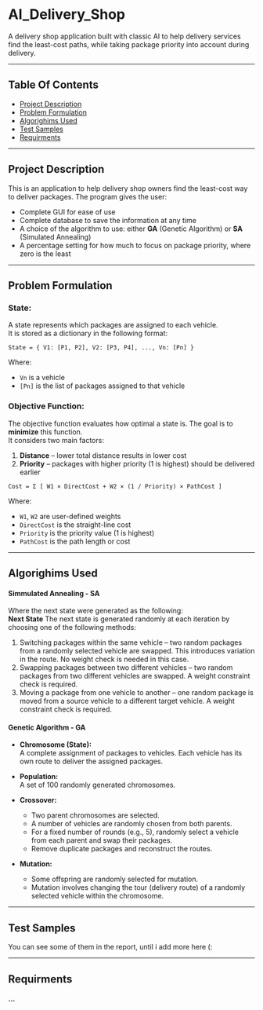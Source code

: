 # AI_Delivery_Shop
A delivery shop application built with classic AI to help delivery services find the least-cost paths, while taking package priority into account during delivery.

---

## Table Of Contents
- [Project Description](#Project-Description)
- [Problem Formulation](#Problem-Formulation)
- [Algorighims Used](#Algorighims-Used)
- [Test Samples](#Test-Samples)
- [Requirments](#Requirments)

---

## Project Description
This is an application to help delivery shop owners find the least-cost way to deliver packages. The program gives the user:

- Complete GUI for ease of use  
- Complete database to save the information at any time  
- A choice of the algorithm to use: either **GA** (Genetic Algorithm) or **SA** (Simulated Annealing)  
- A percentage setting for how much to focus on package priority, where zero is the least

---

## Problem Formulation

### State:
A state represents which packages are assigned to each vehicle.  
It is stored as a dictionary in the following format:

```
State = { V1: [P1, P2], V2: [P3, P4], ..., Vn: [Pn] }
```

Where:
- `Vn` is a vehicle
- `[Pn]` is the list of packages assigned to that vehicle

### Objective Function:
The objective function evaluates how optimal a state is. The goal is to **minimize** this function.  
It considers two main factors:

1. **Distance** – lower total distance results in lower cost  
2. **Priority** – packages with higher priority (1 is highest) should be delivered earlier

```
Cost = Σ [ W1 × DirectCost + W2 × (1 / Priority) × PathCost ]
```

Where:
- `W1`, `W2` are user-defined weights
- `DirectCost` is the straight-line cost
- `Priority` is the priority value (1 is highest)
- `PathCost` is the path length or cost

---

## Algorighims Used

#### Simmulated Annealing - SA
Where the next state were generated as the following:</br>
**Next State** The next state is generated randomly at each iteration by choosing one of the following methods:
1.	Switching packages within the same vehicle – two random packages from a randomly selected vehicle are swapped. This introduces variation in the route. No weight check is needed in this case.
2.	Swapping packages between two different vehicles – two random packages from two different vehicles are swapped. A weight constraint check is required.
3.	Moving a package from one vehicle to another – one random package is moved from a source vehicle to a different target vehicle. A weight constraint check is required.



#### Genetic Algorithm - GA

- **Chromosome (State):**  
  A complete assignment of packages to vehicles. Each vehicle has its own route to deliver the assigned packages.

- **Population:**  
  A set of 100 randomly generated chromosomes.

- **Crossover:**  
  - Two parent chromosomes are selected.  
  - A number of vehicles are randomly chosen from both parents.  
  - For a fixed number of rounds (e.g., 5), randomly select a vehicle from each parent and swap their packages.  
  - Remove duplicate packages and reconstruct the routes.

- **Mutation:**  
  - Some offspring are randomly selected for mutation.  
  - Mutation involves changing the tour (delivery route) of a randomly selected vehicle within the chromosome.

---

## Test Samples

You can see some of them in the report, until i add more here (:

---

## Requirments
#### **...**
